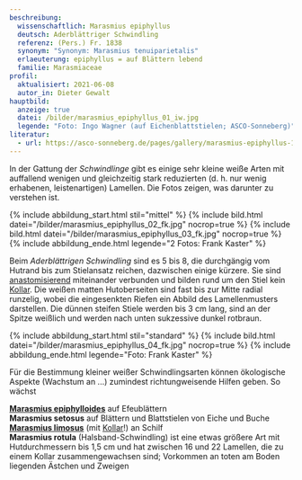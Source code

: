 ```yaml
---
beschreibung:
  wissenschaftlich: Marasmius epiphyllus
  deutsch: Aderblättriger Schwindling
  referenz: (Pers.) Fr. 1838
  synonym: "Synonym: Marasmius tenuiparietalis"
  erlaeuterung: epiphyllus = auf Blättern lebend
  familie: Marasmiaceae
profil:
  aktualisiert: 2021-06-08
  autor_in: Dieter Gewalt
hauptbild:
  anzeige: true
  datei: /bilder/marasmius_epiphyllus_01_iw.jpg
  legende: "Foto: Ingo Wagner (auf Eichenblattstielen; ASCO-Sonneberg)"
literatur:
  - url: https://asco-sonneberg.de/pages/gallery/marasmius-epiphyllus-100928-02xs12311.php
---
```

In der Gattung der *Schwindlinge* gibt es einige sehr kleine weiße Arten mit auffallend wenigen und gleichzeitig stark reduzierten (d. h. nur wenig erhabenen, leistenartigen) Lamellen. Die Fotos zeigen, was darunter zu verstehen ist. 

{% include abbildung_start.html stil="mittel" %}
{% include bild.html datei="/bilder/marasmius_epiphyllus_02_fk.jpg" nocrop=true %}
{% include bild.html datei="/bilder/marasmius_epiphyllus_03_fk.jpg" nocrop=true %}
{% include abbildung_ende.html legende="2 Fotos: Frank Kaster" %}

Beim *Aderblättrigen Schwindling* sind es 5 bis 8, die durchgängig vom Hutrand bis zum Stielansatz reichen, dazwischen einige kürzere. Sie sind [anastomisierend](Anastomosen "Glossar") miteinander verbunden und bilden rund um den Stiel kein [Kollar](Kollar "Glossar"). Die weißen matten Hutoberseiten sind fast bis zur Mitte radial runzelig, wobei die eingesenkten Riefen ein Abbild des Lamellenmusters darstellen. Die dünnen steifen Stiele werden bis 3 cm lang, sind an der Spitze weißlich und werden nach unten sukzessive dunkel rotbraun.

{% include abbildung_start.html stil="standard" %}
{% include bild.html datei="/bilder/marasmius_epiphyllus_04_fk.jpg" nocrop=true %}
{% include abbildung_ende.html legende="Foto: Frank Kaster" %}

Für die Bestimmung kleiner weißer Schwindlingsarten können ökologische Aspekte (Wachstum an ...) zumindest richtungweisende Hilfen geben. So wächst 

**[Marasmius epiphylloides](/pilze/marasmius-epiphylloides-efeublatt-schwindling)** auf Efeublättern\
**Marasmius setosus** auf Blättern und Blattstielen von Eiche und Buche\
**[Marasmius limosus](/pilze/marasmius-limosus-schilf-schwindling)** (mit [Kollar](Kollar "Glossar")!) an Schilf\
**Marasmius rotula** (Halsband-Schwindling) ist eine etwas größere Art mit Hutdurchmessern bis 1,5 cm und hat zwischen 16 und 22 Lamellen, die zu einem Kollar zusammengewachsen sind; Vorkommen an toten am Boden liegenden Ästchen und Zweigen